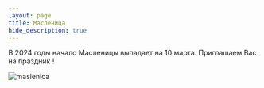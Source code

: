 ```yaml
---
layout: page
title: Масленицa
hide_description: true
---
```


В 2024 годы начало Масленицы выпадает на 10 марта. Приглашаем Вас на праздник !


![maslenica](https://github.com/mhorbul/orthodox-sandiego-webite/assets/161278012/c1f585e2-e782-492b-afec-b20c2888fff1)
